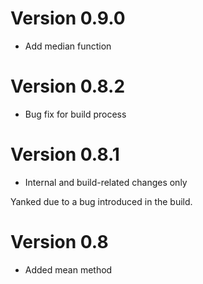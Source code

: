 # Version 0.9.0

- Add median function

# Version 0.8.2

- Bug fix for build process

# Version 0.8.1

- Internal and build-related changes only

Yanked due to a bug introduced in the build.

# Version 0.8

- Added mean method
